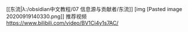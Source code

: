 [[东流|λ:/obsidian中文教程/07 信息源与贡献者/东流]]
[img [Pasted image 20200919140330.png]]
推荐视频
https://www.bilibili.com/video/BV1Ci4y1s7AC/